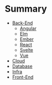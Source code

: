 # Summary

- [Back-End]()
  - [Angular]()
  - [Elm]()
  - [Ember]()
  - [React]()
  - [Svelte]()
  - [Vue]()
- [Cloud]()
- [Database]()
- [Infra]()
- [Front-End]()
